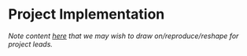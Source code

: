 # Project Implementation

*Note content [here](https://book-template.hackweek.io/projects/index.html) that we may wish to draw on/reproduce/reshape for project leads.*